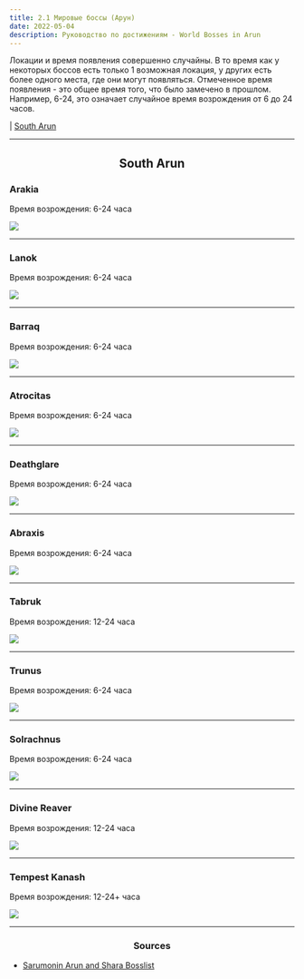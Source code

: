 ```yaml
---
title: 2.1 Мировые боссы (Арун)
date: 2022-05-04  
description: Руководство по достижениям - World Bosses in Arun       
---
```


Локации и время появления совершенно случайны. В то время как у некоторых боссов есть только 1 возможная локация, у других есть более одного места, где они могут появляться.
Отмеченное время появления - это общее время того, что было замечено в прошлом. Например, 6-24, это означает случайное время возрождения от 6 до 24 часов.<br>

| [South Arun](#south-arun)

<hr/>

<center>

## South Arun

</center>


### Arakia
Время возрождения: 6-24 часа

![](https://i.imgur.com/4sxldyY.png)

<hr/>

### Lanok
Время возрождения: 6-24 часа

![](https://i.imgur.com/bZabud2.png)

<hr/>

### Barraq
Время возрождения: 6-24 часа

![](https://i.imgur.com/Qo0zpBh.png)

<hr/>

### Atrocitas
Время возрождения: 6-24 часа

![](https://i.imgur.com/2AZPCh9.png)

<hr/>

### Deathglare
Время возрождения: 6-24 часа

![](https://i.imgur.com/K6iP8Bi.png)

<hr/>

### Abraxis
Время возрождения: 6-24 часа

![](https://i.imgur.com/Yoe0GZu.png)

<hr/>

### Tabruk
Время возрождения: 12-24 часа

![](https://i.imgur.com/rX3lvDZ.png)

<hr/>

### Trunus
Время возрождения: 6-24 часа

![](https://i.imgur.com/iQxDBSw.png)

<hr/>

### Solrachnus
Время возрождения: 6-24 часа

![](https://i.imgur.com/YtXHQ0T.png)

<hr/>

### Divine Reaver
Время возрождения: 12-24 часа 

![](https://i.imgur.com/33k6Yt9.png)

<hr/>

### Tempest Kanash
Время возрождения: 12-24+ часа 

![](https://i.imgur.com/BieIAYW.png)

<hr/>

<center><h3>Sources</h3></center>

* [Sarumonin Arun and Shara Bosslist](https://www.sarumonin.com/guides/tera-shara-and-arun-boss-achievement-guide/)
